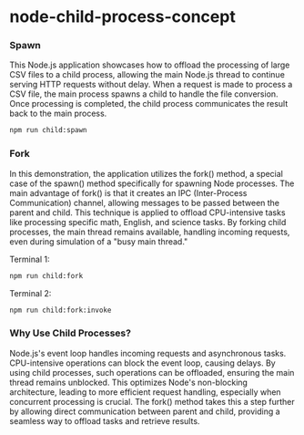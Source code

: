 # node-child-process-concept

### Spawn
This Node.js application showcases how to offload the processing of large CSV files to a child process, allowing the main Node.js thread to continue serving HTTP requests without delay. When a request is made to process a CSV file, the main process spawns a child to handle the file conversion. Once processing is completed, the child process communicates the result back to the main process.

``` bash
npm run child:spawn
```


### Fork
In this demonstration, the application utilizes the fork() method, a special case of the spawn() method specifically for spawning Node processes. The main advantage of fork() is that it creates an IPC (Inter-Process Communication) channel, allowing messages to be passed between the parent and child. This technique is applied to offload CPU-intensive tasks like processing specific math, English, and science tasks. By forking child processes, the main thread remains available, handling incoming requests, even during simulation of a "busy main thread."

Terminal 1:
``` bash
npm run child:fork
```

Terminal 2:
``` bash
npm run child:fork:invoke
```


### Why Use Child Processes?
Node.js's event loop handles incoming requests and asynchronous tasks. CPU-intensive operations can block the event loop, causing delays. By using child processes, such operations can be offloaded, ensuring the main thread remains unblocked. This optimizes Node's non-blocking architecture, leading to more efficient request handling, especially when concurrent processing is crucial. The fork() method takes this a step further by allowing direct communication between parent and child, providing a seamless way to offload tasks and retrieve results.

